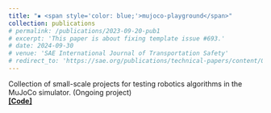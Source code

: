 ```yaml
---
title: "▪ <span style='color: blue;'>mujoco-playground</span>"
collection: publications
# permalink: /publications/2023-09-20-pub1
# excerpt: 'This paper is about fixing template issue #693.'
# date: 2024-09-30
# venue: 'SAE International Journal of Transportation Safety'
# redirect_to: 'https://sae.org/publications/technical-papers/content/09-11-02-0012/'
---
```

Collection of small-scale projects for testing robotics algorithms in the MuJoCo simulator. (Ongoing project)
<br/> <i class="fa-brands fa-github"></i> [**[Code]**](https://github.com/lihanlian) <br>
<!-- <img src='/images/project-basic-and-fast-nst.jpg'> -->